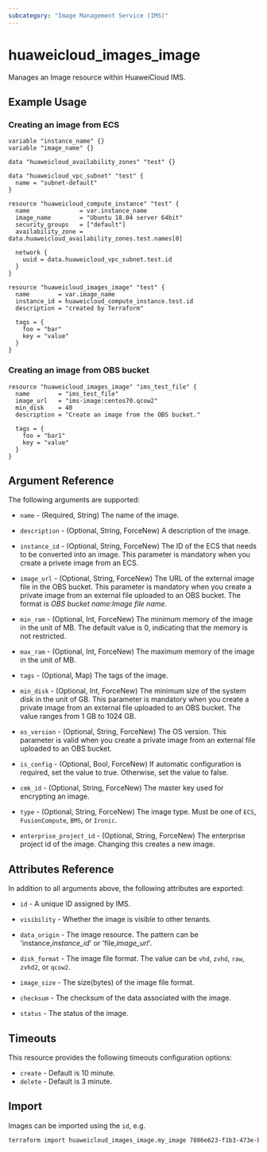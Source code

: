```yaml
---
subcategory: "Image Management Service (IMS)"
---
```


# huaweicloud_images_image

Manages an Image resource within HuaweiCloud IMS.

## Example Usage

### Creating an image from ECS

```hcl
variable "instance_name" {}
variable "image_name" {}

data "huaweicloud_availability_zones" "test" {}

data "huaweicloud_vpc_subnet" "test" {
  name = "subnet-default"
}

resource "huaweicloud_compute_instance" "test" {
  name              = var.instance_name
  image_name        = "Ubuntu 18.04 server 64bit"
  security_groups   = ["default"]
  availability_zone = data.huaweicloud_availability_zones.test.names[0]

  network {
    uuid = data.huaweicloud_vpc_subnet.test.id
  }
}

resource "huaweicloud_images_image" "test" {
  name        = var.image_name
  instance_id = huaweicloud_compute_instance.test.id
  description = "created by Terraform"

  tags = {
    foo = "bar"
    key = "value"
  }
}
```

### Creating an image from OBS bucket

```hcl
resource "huaweicloud_images_image" "ims_test_file" {
  name        = "ims_test_file"
  image_url   = "ims-image:centos70.qcow2"
  min_disk    = 40
  description = "Create an image from the OBS bucket."

  tags = {
    foo = "bar1"
    key = "value"
  }
}
```

## Argument Reference

The following arguments are supported:

* `name` - (Required, String) The name of the image.

* `description` - (Optional, String, ForceNew) A description of the image.

* `instance_id` - (Optional, String, ForceNew) The ID of the ECS that needs to be converted into an image. This
  parameter is mandatory when you create a privete image from an ECS.

* `image_url` - (Optional, String, ForceNew) The URL of the external image file in the OBS bucket. This parameter is
  mandatory when you create a private image from an external file uploaded to an OBS bucket. The format is *OBS bucket
  name:Image file name*.

* `min_ram` - (Optional, Int, ForceNew) The minimum memory of the image in the unit of MB. The default value is 0,
  indicating that the memory is not restricted.

* `max_ram` - (Optional, Int, ForceNew) The maximum memory of the image in the unit of MB.

* `tags` - (Optional, Map) The tags of the image.

* `min_disk` - (Optional, Int, ForceNew) The minimum size of the system disk in the unit of GB. This parameter is
  mandatory when you create a private image from an external file uploaded to an OBS bucket. The value ranges from 1 GB
  to 1024 GB.

* `os_version` - (Optional, String, ForceNew) The OS version. This parameter is valid when you create a private image
  from an external file uploaded to an OBS bucket.

* `is_config` - (Optional, Bool, ForceNew) If automatic configuration is required, set the value to true. Otherwise, set
  the value to false.

* `cmk_id` - (Optional, String, ForceNew) The master key used for encrypting an image.

* `type` - (Optional, String, ForceNew) The image type. Must be one of `ECS`, `FusionCompute`, `BMS`, or `Ironic`.

* `enterprise_project_id` - (Optional, String, ForceNew) The enterprise project id of the image. Changing this creates a
  new image.

## Attributes Reference

In addition to all arguments above, the following attributes are exported:

* `id` - A unique ID assigned by IMS.

* `visibility` - Whether the image is visible to other tenants.

* `data_origin` - The image resource. The pattern can be 'instance,*instance_id*' or 'file,*image_url*'.

* `disk_format` - The image file format. The value can be `vhd`, `zvhd`, `raw`, `zvhd2`, or `qcow2`.

* `image_size` - The size(bytes) of the image file format.

* `checksum` - The checksum of the data associated with the image.

* `status` - The status of the image.

## Timeouts

This resource provides the following timeouts configuration options:

* `create` - Default is 10 minute.
* `delete` - Default is 3 minute.

## Import

Images can be imported using the `id`, e.g.

```sh
terraform import huaweicloud_images_image.my_image 7886e623-f1b3-473e-b882-67ba1c35887f
```

